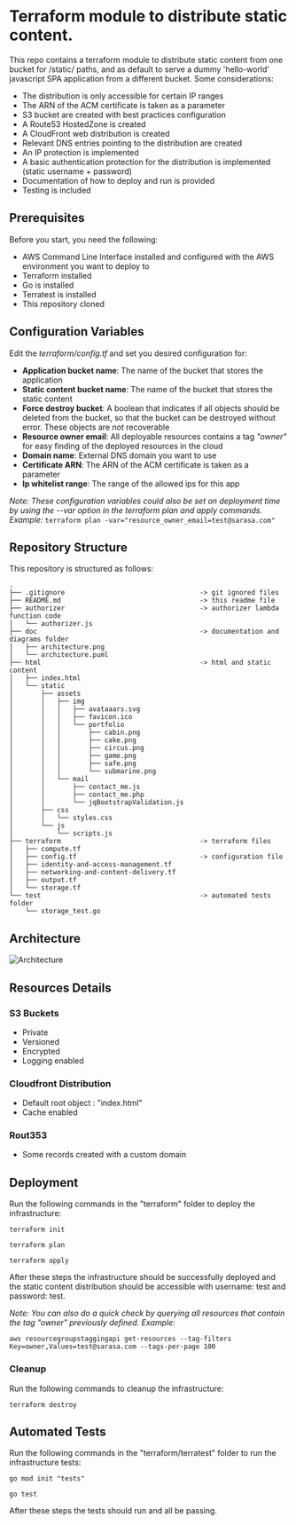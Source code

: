 
# Terraform module to distribute static content.
This repo contains a terraform module to distribute static content from one bucket for /static/ paths, and as default to serve a dummy 'hello-world' javascript SPA application from a different bucket. 
Some considerations:
- The distribution is only accessible for certain IP ranges
- The ARN of the ACM certificate is taken as a parameter
- S3 bucket are created with best practices configuration
- A Route53 HostedZone is created
- A CloudFront web distribution is created
- Relevant DNS entries pointing to the distribution are created
- An IP protection is implemented
- A basic authentication protection for the distribution is implemented (static username + password)
- Documentation of how to deploy and run is provided
- Testing is included

## Prerequisites
Before you start, you need the following:
- AWS Command Line Interface installed and configured with the AWS environment you want to deploy to
- Terraform installed
- Go is installed
- Terratest is installed
- This repository cloned

## Configuration Variables
Edit the *terraform/config.tf* and set you desired configuration for:
- **Application bucket name**: The name of the bucket that stores the application
- **Static content bucket name**: The name of the bucket that stores the static content
- **Force destroy bucket**: A boolean that indicates if all objects should be deleted from the bucket, so that the bucket can be destroyed without error. These objects are _not_ recoverable
- **Resource owner email**: All deployable resources contains a tag *"owner"* for easy finding of the deployed resources in the cloud
- **Domain name**: External DNS domain you want to use 
- **Certificate ARN**: The ARN of the ACM certificate is taken as a parameter
- **Ip whitelist range**: The range of the allowed ips for this app

*Note: These configuration variables could also be set on deployment time by using the --var option in the terraform plan and apply commands. Example:*
```terraform plan -var="resource_owner_email=test@sarasa.com"```

## Repository Structure
This repository is structured as follows:
```
.
├── .gitignore                                  -> git ignored files
├── README.md                                   -> this readme file
├── authorizer                                  -> authorizer lambda function code
│   └── authorizer.js
├── doc                                         -> documentation and diagrams folder
│   ├── architecture.png
│   └── architecture.puml
├── html                                        -> html and static content 
│   ├── index.html
│   └── static
│       ├── assets
│       │   ├── img
│       │   │   ├── avataaars.svg
│       │   │   ├── favicon.ico
│       │   │   └── portfolio
│       │   │       ├── cabin.png
│       │   │       ├── cake.png
│       │   │       ├── circus.png
│       │   │       ├── game.png
│       │   │       ├── safe.png
│       │   │       └── submarine.png
│       │   └── mail
│       │       ├── contact_me.js
│       │       ├── contact_me.php
│       │       └── jqBootstrapValidation.js
│       ├── css
│       │   └── styles.css
│       └── js
│           └── scripts.js
├── terraform                                   -> terraform files    
│   ├── compute.tf
│   ├── config.tf                               -> configuration file
│   ├── identity-and-access-management.tf
│   ├── networking-and-content-delivery.tf
│   ├── output.tf
│   └── storage.tf
└── test                                        -> automated tests folder
    └── storage_test.go
```

## Architecture
![Architecture](doc/architecture.png?raw=true)

## Resources Details

### S3 Buckets
- Private
- Versioned
- Encrypted
- Logging enabled

### Cloudfront Distribution
- Default root object : "index.html"
- Cache enabled 

### Rout353
- Some records created with a custom domain

## Deployment
Run the following commands in the "terraform" folder to deploy the infrastructure:

```terraform init```

```terraform plan```

```terraform apply``` 

After these steps the infrastructure should be successfully deployed and the static content distribution should be accessible with username: test and password: test.

*Note: You can also do a quick check by querying all resources that contain the tag "owner" previously defined.  Example:*

```aws resourcegroupstaggingapi get-resources --tag-filters Key=owner,Values=test@sarasa.com --tags-per-page 100```

### Cleanup
Run the following commands to cleanup the infrastructure:

```terraform destroy```

## Automated Tests
Run the following commands in the "terraform/terratest" folder to run the infrastructure tests:

```go mod init "tests"```

```go test```

After these steps the tests should run and all be passing. 